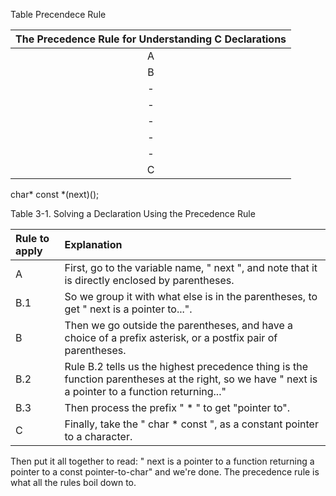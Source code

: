 Table Precendece Rule

| The Precedence Rule for Understanding C Declarations |
|:----------------------------------------------------:|
| A | Declarations are read by starting with the name and then reading in precedence order. |
| B | The precedence, from high to low, is: |
| - | B.1 | parentheses grouping together parts of a declaration |
| - | B.2 | the postfix operators: |
| - |  -  | parentheses () indicating a function, and |
| - |  -  | square brackets [] indicating an array.   |
| - | B.3 | the prefix operator: the asterisk denoting "pointer to". |
| C | If a const and/or volatile keyword is next to a type specifier (e.g. int, long , etc.) it applies to the type specifier. Otherwise the const and/or volatile keyword applies to the pointer asterisk on its immediate left.|


char* const *(next)();

Table 3-1. Solving a Declaration Using the Precedence Rule

| Rule to apply | Explanation |
|:--------------|:------------|
| A   | First, go to the variable name, " next ", and note that it is directly enclosed by parentheses.|
| B.1 | So we group it with what else is in the parentheses, to get " next is a pointer to...".|
| B   | Then we go outside the parentheses, and have a choice of a prefix asterisk, or a postfix pair of parentheses.<Paste>|
| B.2 | Rule B.2 tells us the highest precedence thing is the function parentheses at the right, so we have " next is a pointer to a function returning..."|
| B.3 | Then process the prefix " * " to get "pointer to".|
| C   | Finally, take the " char * const ", as a constant pointer to a character.|

Then put it all together to read:
" next is a pointer to a function returning a pointer to a const pointer-to-char"
and we're done. The precedence rule is what all the rules boil down to.

